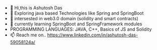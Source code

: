 - 👋 Hi,this is Ashutosh Das
- 👀 Exploring java based Technologies like Spring and SpringBoot
- 👀 intersested in web3.0 domain (solidity and smart contracts)
- 🌱 currently learning SpringBoot and SpringFramework modules
- PROGRAMMING LANGUAGES: JAVA, C++, Basics of JS and Solidity
- 📫 Reach me on.. https://www.linkedin.com/in/ashutosh-das-59058124a/

<!---
AshutoshDas108/AshutoshDas108 is a ✨ special ✨ repository because its `README.md` (this file) appears on your GitHub profile.
You can click the Preview link to take a look at your changes.
--->
